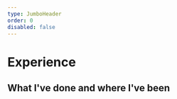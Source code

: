 ```yaml
---
type: JumboHeader
order: 0
disabled: false
---
```

# **Experience**
## What I've done and where I've been